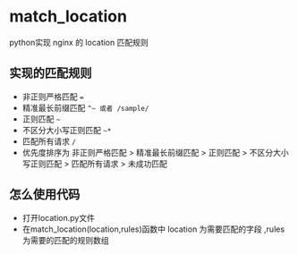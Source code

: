 # match_location
python实现 nginx 的 location 匹配规则

## 实现的匹配规则
 - 非正则严格匹配 `=`
 - 精准最长前缀匹配 `^~ 或者 /sample/`
 - 正则匹配 `~`
 - 不区分大小写正则匹配 `~*`
 - 匹配所有请求 `/`
 - 优先度排序为   非正则严格匹配  > 精准最长前缀匹配  > 正则匹配  > 不区分大小写正则匹配  > 匹配所有请求  > 未成功匹配 

## 怎么使用代码
 - 打开location.py文件
 - 在match_location(location,rules)函数中 location 为需要匹配的字段 ,rules为需要的匹配的规则数组
